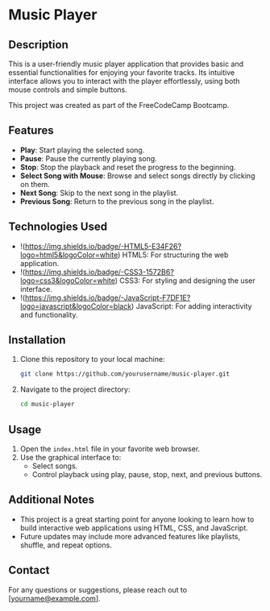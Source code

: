 # Music Player

## Description

This is a user-friendly music player application that provides basic and essential functionalities for enjoying your favorite tracks. Its intuitive interface allows you to interact with the player effortlessly, using both mouse controls and simple buttons.

This project was created as part of the FreeCodeCamp Bootcamp.

## Features

- **Play**: Start playing the selected song.
- **Pause**: Pause the currently playing song.
- **Stop**: Stop the playback and reset the progress to the beginning.
- **Select Song with Mouse**: Browse and select songs directly by clicking on them.
- **Next Song**: Skip to the next song in the playlist.
- **Previous Song**: Return to the previous song in the playlist.

## Technologies Used

- !(https://img.shields.io/badge/-HTML5-E34F26?logo=html5&logoColor=white) HTML5: For structuring the web application.
- !(https://img.shields.io/badge/-CSS3-1572B6?logo=css3&logoColor=white) CSS3: For styling and designing the user interface.
- !(https://img.shields.io/badge/-JavaScript-F7DF1E?logo=javascript&logoColor=black) JavaScript: For adding interactivity and functionality.

## Installation

1. Clone this repository to your local machine:
   ```bash
   git clone https://github.com/yourusername/music-player.git
   ```
2. Navigate to the project directory:
   ```bash
   cd music-player
   ```

## Usage

1. Open the `index.html` file in your favorite web browser.
2. Use the graphical interface to:
   - Select songs.
   - Control playback using play, pause, stop, next, and previous buttons.

## Additional Notes

- This project is a great starting point for anyone looking to learn how to build interactive web applications using HTML, CSS, and JavaScript.
- Future updates may include more advanced features like playlists, shuffle, and repeat options.

## Contact

For any questions or suggestions, please reach out to [[yourname@example.com](mailto\:serguz95444@gmail.com)].

